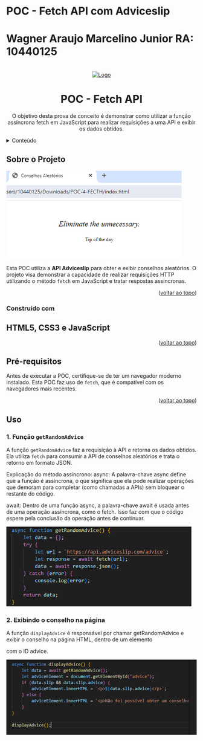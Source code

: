 # POC - Fetch API com Adviceslip
# Wagner Araujo Marcelino Junior RA: 10440125
<br />
<div align="center">
  <a href="https://github.com/wagnerrjr9/poc-fetch-js.git">
    <img src="logo-fecth.png" alt="Logo" width="180" height="150">
  </a>

<h1 align="center">POC - Fetch API</h1>

<p align="center">
  O objetivo desta prova de conceito é demonstrar como utilizar a função assíncrona fetch em JavaScript para realizar requisições a uma API e exibir os dados obtidos.
</p>
</div>

<!-- TABLE OF CONTENTS -->
<details>
  <summary>Conteúdo</summary>
  <ol>
    <li>
      <a href="#sobre-o-projeto">Sobre o Projeto</a>
    </li>
    <li><a href="#construído-com">Construído com</a></li>
    <li><a href="#pré-requisitos">Pré-requisitos</a></li>
    <li><a href="#uso">Uso</a></li>
    <li><a href="#roadmap">Roadmap</a></li>
    <li><a href="#contato">Contato</a></li>
  </ol>
</details>

<!-- ABOUT THE PROJECT -->
## Sobre o Projeto

![Exemplo de Funcionamento](imagens/web-funcionando.PNG)

Esta POC utiliza a **API Adviceslip** para obter e exibir conselhos aleatórios. O projeto visa demonstrar a capacidade de realizar requisições HTTP utilizando o método `fetch` em JavaScript e tratar respostas assíncronas.

<p align="right">(<a href="#readme-top">voltar ao topo</a>)</p>

### Construído com

## HTML5, CSS3 e JavaScript

<p align="right">(<a href="#readme-top">voltar ao topo</a>)</p>

<!-- PREREQUISITES -->
## Pré-requisitos

Antes de executar a POC, certifique-se de ter um navegador moderno instalado. Esta POC faz uso de `fetch`, que é compatível com os navegadores mais recentes.

<p align="right">(<a href="#readme-top">voltar ao topo</a>)</p>

<!-- USAGE -->
## Uso

### 1. Função `getRandomAdvice`
A função `getRandomAdvice` faz a requisição à API e retorna os dados obtidos. Ela utiliza `fetch` para consumir a API de conselhos aleatórios e trata o retorno em formato JSON.

Explicação do método assíncrono:
async: A palavra-chave async define que a função é assíncrona, o que significa que ela pode realizar operações que demoram para completar (como chamadas a APIs) sem bloquear o restante do código.

await: Dentro de uma função async, a palavra-chave await é usada antes de uma operação assíncrona, como o fetch. Isso faz com que o código espere pela conclusão da operação antes de continuar.

![Exemplo de Funcionamento](imagens/random-advice.PNG)

### 2. Exibindo o conselho na página

A função `displayAdvice` é responsável por chamar getRandomAdvice e exibir o conselho na página HTML, dentro de um elemento <div> com o ID advice. 

![Exemplo de Funcionamento](imagens/display-advice.PNG)
